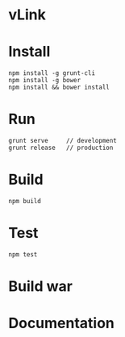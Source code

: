 # vLink

# Install

    npm install -g grunt-cli
    npm install -g bower
    npm install && bower install

# Run
    
    grunt serve     // development
    grunt release   // production

# Build

    npm build

# Test

    npm test

# Build war


# Documentation
